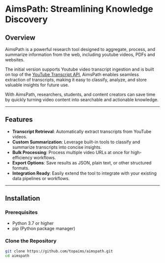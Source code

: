 # AimsPath: Streamlining Knowledge Discovery

## Overview
AimsPath is a powerful research tool designed to aggregate, process, and summarize information from the web, including youtube videos, PDFs and websites.

The initial version supports Youtube video transcript ingestion and is built on top of the [YouTube Transcript API](https://github.com/jdepoix/youtube-transcript-api), AimsPath enables seamless extraction of transcripts, making it easy to classify, analyze, and store valuable insights for future use.

With AimsPath, researchers, students, and content creators can save time by quickly turning video content into searchable and actionable knowledge.

---

## Features
- **Transcript Retrieval**: Automatically extract transcripts from YouTube videos.
- **Custom Summarization**: Leverage built-in tools to classify and summarize transcripts into concise insights.
- **Bulk Processing**: Process multiple video URLs at once for high-efficiency workflows.
- **Export Options**: Save results as JSON, plain text, or other structured formats.
- **Integration Ready**: Easily extend the tool to integrate with your existing data pipelines or workflows.

---

## Installation
### Prerequisites
- Python 3.7 or higher
- pip (Python package manager)

### Clone the Repository
```bash
git clone https://github.com/topaims/aimspath.git
cd aimspath
